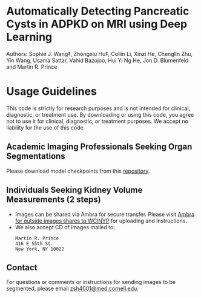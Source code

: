 # Automatically Detecting Pancreatic Cysts in ADPKD on MRI using Deep Learning
Authors: Sophie J. Wang‡, Zhongxiu Hu‡, Collin Li, Xinzi He, Chenglin Zhu, Yin Wang, Usama Sattar, Vahid Bazojoo, Hui Yi Ng He, Jon D. Blumenfeld and Martin R. Prince

# Usage Guidelines

This code is strictly for research purposes and is not intended for clinical, diagnostic, or treatment use. By downloading or using this code, you agree not to use it for clinical, diagnostic, or treatment purposes. We accept no liability for the use of this code.


## Academic Imaging Professionals Seeking Organ Segmentations

Please download model checkpoints from this [repository](https://github.com/Novestars/organ_volume_measurement/blob/pancreatic_cyst/pancreatic_cyst_seg_model_checkpoints.zip).

## Individuals Seeking Kidney Volume Measurements (2 steps)

   - Images can be shared via Ambra for secure transfer. Please visit [Ambra for outside images shares to WCINYP](http://wcinyp.ambrahealth.com/share/patient_out) for uploading and instructions.
   - We also accept CD of images mailed to:  
     ```
     Martin R. Prince
     416 E 55th St.  
     New York, NY 10022  
     ```


## Contact

For questions or comments or instructions for sending images to be segmented, please email <zsh4001@med.cornell.edu>.
